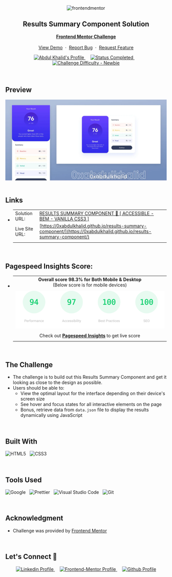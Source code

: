 <div align="center">

  <img src="https://www.frontendmentor.io/static/images/logo-mobile.svg" alt="frontendmentor" width="80">

  <h2 align="center">Results Summary Component Solution</h2>
  <p align="center">
    <a href="https://www.frontendmentor.io/challenges/results-summary-component-CE_K6s0maV" target="_blank"><strong>Frontend Mentor Challenge</strong></a>
    <br />
    <br />
    <a href="https://0xabdulkhalid.github.io/results-summary-component/" target="_blank">View Demo</a>
    &nbsp;·&nbsp;
    <a href="https://github.com/0xabdulkhalid/results-summary-component/issues" target="_blank">Report Bug</a>
    &nbsp;·&nbsp;
    <a href="https://github.com/0xabdulkhalid/results-summary-component/issues" target="_blank">Request Feature</a>
  </p>
</div>

<!-- Badges -->
<div align="center">
  <!-- Profiles -->
  <a href="https://www.frontendmentor.io/profile/0xabdulkhalid" target="_blank">
    <img src="https://img.shields.io/badge/Profile-0xAbdulKhalid-fefefe?style=for-the-badge&logo=frontendmentor" alt="Abdul Khalid's Profile">
  </a> &nbsp;&nbsp;&nbsp;

  <!-- Status -->
  <a href="#">
    <img src="https://img.shields.io/badge/Status-Completed-00CE80?style=for-the-badge" alt="Status Completed">
  </a> &nbsp;&nbsp;&nbsp;

  <!-- Difficulty -->
  <a href="https://www.frontendmentor.io/challenges?difficulties=1"  target="_blank">
    <img src="https://img.shields.io/badge/Difficulty-Newbie-61BECD?style=for-the-badge&logo=frontendmentor" alt="Challenge Difficulty - Newbie">
  </a>

</div>
<br />
<br />



## **Preview**

<div align='center'>
<img src='./design/preview.webp' alt='Results Summary Component solution preview image'>
</div>


<br>

## **Links**

- |||
  | :----- | :----- |
  | Solution URL: | [RESULTS SUMMARY COMPONENT 🎯 [ ACCESSIBLE - BEM - VANILLA CSS3 ]](https://www.frontendmentor.io/solutions/results-summary-component-accessible-bem-vanilla-css3-D1GG5zijOk) |
  | Live Site URL: | [https://0xabdulkhalid.github.io/results-summary-component/](https://0xabdulkhalid.github.io/results-summary-component/) |
  |||

<br>

## Pagespeed Insights Score:
  
- ||
  | :-----: |
  |  <b>Overall score 98.3% for Both Mobile & Desktop</b><br>(Below score is for mobile devices) |
  | |
  | <img src='./images/pagespeed-insights-score.svg' alt='Scoreboard'> |
  | |
  | Check out [**Pagespeed Insights**](https://pagespeed.web.dev/analysis/https-0xabdulkhalid-github-io-results-summary-component/h485zblpcq?form_factor=mobile) to get live score |
  ||

<br>


## The Challenge

- The challenge is to build out this Results Summary Component and get it looking as close to the design as possible.
- Users should be able to:
    - View the optimal layout for the interface depending on their device's screen size
    - See hover and focus states for all interactive elements on the page
    - Bonus, retrieve data from `data.json` file to display the results dynamically using JavaScript

<br>


## **Built With**

 ![HTML5](https://img.shields.io/badge/html5-%23E34F26.svg?style=for-the-badge&logo=html5&logoColor=white) &nbsp; ![CSS3](https://img.shields.io/badge/css3-%231572B6.svg?style=for-the-badge&logo=css3&logoColor=white) &nbsp;


<br>

## **Tools Used**

![Google](https://img.shields.io/badge/google-DA4437?style=for-the-badge&logo=google&logoColor=white) &nbsp;  ![Prettier](https://img.shields.io/badge/prettier-1A2C34?style=for-the-badge&logo=prettier&logoColor=F7BA3E) &nbsp; ![Visual Studio Code](https://img.shields.io/badge/VS%20Code-0078d7.svg?style=for-the-badge&logo=visual-studio-code&logoColor=white) &nbsp; ![Git](https://img.shields.io/badge/Git-F05032?style=for-the-badge&logo=git&logoColor=white)

<br>

## **Acknowledgment**

- Challenge was provided by [Frontend Mentor](https://www.frontendmentor.io)

<br>

## **Let's Connect 👋**

<div align=center>

  <a href="https://linkedin.com/in/0xabdulkhalid" target="_blank">
    <img src="https://img.shields.io/badge/linkedin%20Profile-%2300acee.svg?color=405DE6&style=for-the-badge&logo=linkedin&logoColor=white" alt="Linkedin Profile">
  </a>&nbsp;&nbsp;&nbsp;

  <a href="https://www.frontendmentor.io/profile/0xabdulkhalid" target="_blank">
    <img src="https://img.shields.io/badge/FEM%20Profile-f8f9f8?style=for-the-badge&logo=Frontend-Mentor&logoColor=black" alt="Frontend-Mentor Profile">
  </a> &nbsp;&nbsp;&nbsp;

  <a href="https://www.github.com/0xabdulkhalid/" target="_blank">
    <img src="https://img.shields.io/badge/Github%20Profile-131313?style=for-the-badge&logo=github&logoColor=white" alt="Github Profile">
  </a>

</div>

<br>

